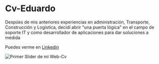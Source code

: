# Cv-Eduardo 

Despúes de mis anteriores experiencias en administración, Transporte, Construcción y Logística, decidí abrir "una puerta lógica" en el campo de soporte IT y como desarrollador de aplicaciones para dar soluciones a medida

Puedes verme en [Linkedin](https://www.linkedin.com/in/e-cabrera-blazquez/)

![Primer Slider de mi Web-Cv](https://firebasestorage.googleapis.com/v0/b/cv-ecabrera.appspot.com/o/slider-1.jpg?alt=media&token=e9505e97-3c51-4031-8c00-56918243680d)
